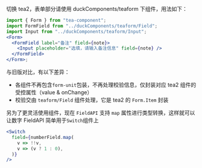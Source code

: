 切换 tea2，表单部分请使用 duckComponents/teaform 下组件，用法如下：

```jsx
import { Form } from "tea-component";
import FormField from "../duckComponents/teaform/Field";
import Input from "../duckComponents/teaform/Input";
<Form>
  <FormField label="备注" field={note}>
    <Input placeholder="选填，请输入备注信息" field={note} />
  </FormField>
</Form>;
```

与旧版对比，有以下差异：

- 各组件不再包含`form-unit`包装，不再处理校验信息，仅封装对应 tea2 组件的受控属性（value & onChange）
- 校验交由 `teaform/Field` 组件处理，它是 tea2 的 `Form.Item` 封装

另为了更灵活使用组件，现在 `FieldAPI` 支持 `map` 属性进行类型转换，这样就可以让数字 FieldAPI 简单用于`Switch`组件上

```jsx
<Switch
  field={numberField.map(
    v => !!v,
    v => (v ? 1 : 0),
  )}
/>
```
